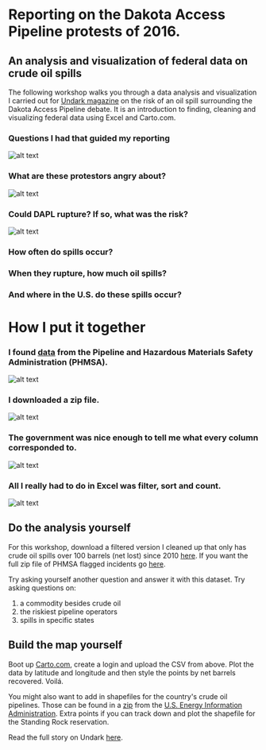 # Reporting on the Dakota Access Pipeline protests of 2016.
## An analysis and visualization of federal data on crude oil spills  

The following workshop walks you through a data analysis and visualization I carried out for [Undark magazine](https://undark.org/article/oil-pipeline-safety-dakota-access-standing-rock/) on the risk of an oil spill surrounding the Dakota Access Pipeline debate. It is an introduction to finding, cleaning and visualizing federal data using Excel and Carto.com. 

### Questions I had that guided my reporting

![alt text](http://aleszu.com/workshops/oilwater1.png)

### What are these protestors angry about?

![alt text](http://aleszu.com/workshops/oilwater2.png)

### Could DAPL rupture? If so, what was the risk?

![alt text](http://aleszu.com/workshops/oilwater4.png)

### How often do spills occur?

### When they rupture, how much oil spills?

### And where in the U.S. do these spills occur?

# How I put it together

### I found [data](https://www.phmsa.dot.gov/pipeline/library/data-stats/flagged-data-files) from the Pipeline and Hazardous Materials Safety Administration (PHMSA).

![alt text](http://aleszu.com/workshops/oilwater5.png)

### I downloaded a zip file.

![alt text](http://aleszu.com/workshops/oilwater6.png)

### The government was nice enough to tell me what every column corresponded to.

![alt text](http://aleszu.com/workshops/oilwater7.png)

### All I really had to do in Excel was filter, sort and count. 

![alt text](http://aleszu.com/workshops/oilwater8.png)

## Do the analysis yourself

For this workshop, download a filtered version I cleaned up that only has crude oil spills over 100 barrels (net lost) since 2010 [here](https://drive.google.com/file/d/0B56vzj8m6JInRWZGM0tyQk94VTA/view?usp=sharing). If you want the full zip file of PHMSA flagged incidents go [here](https://www.phmsa.dot.gov/pipeline/library/data-stats/flagged-data-files).

Try asking yourself another question and answer it with this dataset. Try asking questions on: 
1. a commodity besides crude oil 
2. the riskiest pipeline operators 
3. spills in specific states

## Build the map yourself

Boot up [Carto.com](http://Carto.com), create a login and upload the CSV from above. Plot the data by latitude and longitude and then style the points by net barrels recovered. Voilá.

You might also want to add in shapefiles for the country's crude oil pipelines. Those can be found in a [zip](https://www.eia.gov/maps/map_data/CrudeOil_Pipelines_US_EIA.zip) from the [U.S. Energy Information Administration](https://www.eia.gov/maps/layer_info-m.php). Extra points if you can track down and plot the shapefile for the Standing Rock reservation.

Read the full story on Undark [here](https://undark.org/article/oil-pipeline-safety-dakota-access-standing-rock/).



